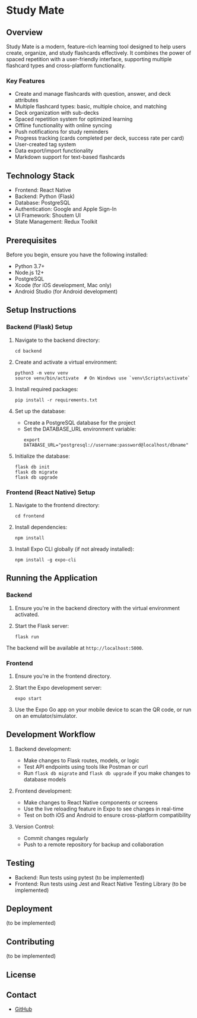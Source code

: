 # Study Mate

## Overview

Study Mate is a modern, feature-rich learning tool designed to help users create, organize, and study flashcards effectively. It combines the power of spaced repetition with a user-friendly interface, supporting multiple flashcard types and cross-platform functionality.

### Key Features

- Create and manage flashcards with question, answer, and deck attributes
- Multiple flashcard types: basic, multiple choice, and matching
- Deck organization with sub-decks
- Spaced repetition system for optimized learning
- Offline functionality with online syncing
- Push notifications for study reminders
- Progress tracking (cards completed per deck, success rate per card)
- User-created tag system
- Data export/import functionality
- Markdown support for text-based flashcards

## Technology Stack

- Frontend: React Native
- Backend: Python (Flask)
- Database: PostgreSQL
- Authentication: Google and Apple Sign-In
- UI Framework: Shoutem UI
- State Management: Redux Toolkit

## Prerequisites

Before you begin, ensure you have the following installed:

- Python 3.7+
- Node.js 12+
- PostgreSQL
- Xcode (for iOS development, Mac only)
- Android Studio (for Android development)

## Setup Instructions

### Backend (Flask) Setup

1. Navigate to the backend directory:
   ```
   cd backend
   ```

2. Create and activate a virtual environment:
   ```
   python3 -m venv venv
   source venv/bin/activate  # On Windows use `venv\Scripts\activate`
   ```

3. Install required packages:
   ```
   pip install -r requirements.txt
   ```

4. Set up the database:
   - Create a PostgreSQL database for the project
   - Set the DATABASE_URL environment variable:
     ```
     export DATABASE_URL="postgresql://username:password@localhost/dbname"
     ```

5. Initialize the database:
   ```
   flask db init
   flask db migrate
   flask db upgrade
   ```

### Frontend (React Native) Setup

1. Navigate to the frontend directory:
   ```
   cd frontend
   ```

2. Install dependencies:
   ```
   npm install
   ```

3. Install Expo CLI globally (if not already installed):
   ```
   npm install -g expo-cli
   ```

## Running the Application

### Backend

1. Ensure you're in the backend directory with the virtual environment activated.

2. Start the Flask server:
   ```
   flask run
   ```

The backend will be available at `http://localhost:5000`.

### Frontend

1. Ensure you're in the frontend directory.

2. Start the Expo development server:
   ```
   expo start
   ```

3. Use the Expo Go app on your mobile device to scan the QR code, or run on an emulator/simulator.

## Development Workflow

1. Backend development:
   - Make changes to Flask routes, models, or logic
   - Test API endpoints using tools like Postman or curl
   - Run `flask db migrate` and `flask db upgrade` if you make changes to database models

2. Frontend development:
   - Make changes to React Native components or screens
   - Use the live reloading feature in Expo to see changes in real-time
   - Test on both iOS and Android to ensure cross-platform compatibility

3. Version Control:
   - Commit changes regularly
   - Push to a remote repository for backup and collaboration

## Testing

- Backend: Run tests using pytest (to be implemented)
- Frontend: Run tests using Jest and React Native Testing Library (to be implemented)

## Deployment

(to be implemented)

## Contributing

(to be implemented)

## License



## Contact

- [GitHub](https://www.github.com/hugginsc10)